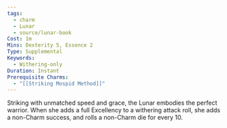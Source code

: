 ```yaml
---
tags:
  - charm
  - Lunar
  - source/lunar-book
Cost: 1m
Mins: Dexterity 5, Essence 2
Type: Supplemental
Keywords:
  - Withering-only
Duration: Instant
Prerequisite Charms:
  - "[[Striking Mospid Method]]"
---
```

Striking with unmatched speed and grace, the Lunar embodies the perfect warrior. When she adds a full Excellency to a withering attack roll, she adds a non-Charm success, and rolls a non-Charm die for every 10.